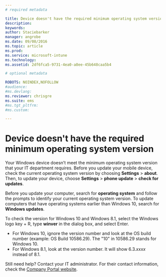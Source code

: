 ```yaml
---
# required metadata

title: Device doesn't have the required minimum operating system version | Microsoft Intune
description:
keywords:
author: Staciebarker
manager: angrobe
ms.date: 09/08/2016
ms.topic: article
ms.prod:
ms.service: microsoft-intune
ms.technology:
ms.assetid: 2df6fca5-9731-4ea0-a8ee-45b648caa5b4

# optional metadata

ROBOTS: NOINDEX,NOFOLLOW
#audience:
#ms.devlang:
ms.reviewer: chrisgre
ms.suite: ems
#ms.tgt_pltfrm:
#ms.custom:

---
```



# Device doesn't have the required minimum operating system version

Your Windows device doesn’t meet the minimum operating system version that your IT department requires. Before you update your mobile device, check the current operating system version by choosing **Settings** &gt; **about**. Then, to update your device, choose **Settings** &gt; **phone update** &gt; **check for updates**.

Before you update your computer, search for **operating system** and follow the prompts to identify your current operating system version. To update computers that have operating systems earlier than Windows 10, search for **Windows updates**.

To check the version for Windows 10 and Windows 8.1, select the Windows logo key + R, type **winver** in the dialog box, and select Enter.

- For Windows 10, ignore the version number and look at the OS build number (example: OS Build 10586.29). The "10" in 10586.29 stands for Windows 10.
- For Windows 8.1, look at the version number. It will show 6.3.*xxxx* instead of 8.1.

Still need help? Contact your IT administrator. For their contact information, check the [Company Portal website](http://portal.manage.microsoft.com).
